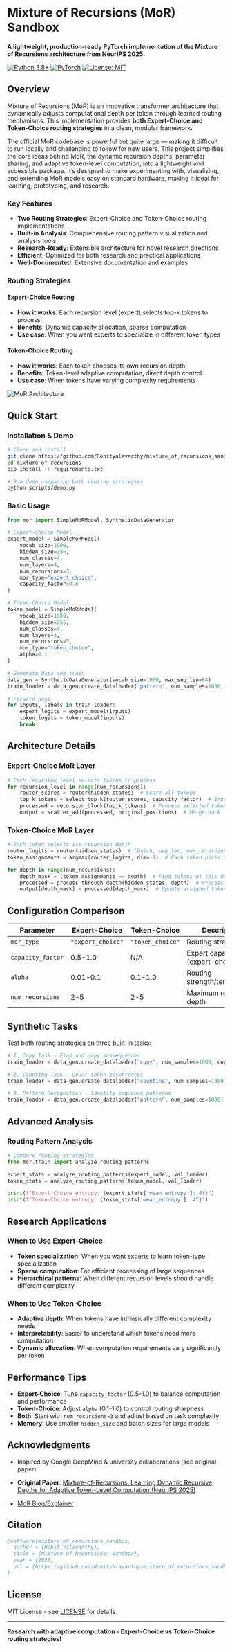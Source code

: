 # Mixture of Recursions (MoR) Sandbox

**A lightweight, production-ready PyTorch implementation of the Mixture of Recursions architecture from NeurIPS 2025.**

[![Python 3.8+](https://img.shields.io/badge/python-3.8+-blue.svg)](https://www.python.org/downloads/)
[![PyTorch](https://img.shields.io/badge/PyTorch-2.0+-red.svg)](https://pytorch.org/)
[![License: MIT](https://img.shields.io/badge/License-MIT-yellow.svg)](https://opensource.org/licenses/MIT)

## Overview

Mixture of Recursions (MoR) is an innovative transformer architecture that dynamically adjusts computational depth per token through learned routing mechanisms. This implementation provides **both Expert-Choice and Token-Choice routing strategies** in a clean, modular framework.

The official MoR codebase is powerful but quite large — making it difficult to run locally and challenging to follow for new users. This project simplifies the core ideas behind MoR, the dynamic recursion depths, parameter sharing, and adaptive token-level computation, into a lightweight and accessible package. It’s designed to make experimenting with, visualizing, and extending MoR models easy on standard hardware, making it ideal for learning, prototyping, and research.

### Key Features

- **Two Routing Strategies**: Expert-Choice and Token-Choice routing implementations
- **Built-in Analysis**: Comprehensive routing pattern visualization and analysis tools  
- **Research-Ready**: Extensible architecture for novel research directions
- **Efficient**: Optimized for both research and practical applications
- **Well-Documented**: Extensive documentation and examples

### Routing Strategies

#### Expert-Choice Routing
- **How it works**: Each recursion level (expert) selects top-k tokens to process
- **Benefits**: Dynamic capacity allocation, sparse computation
- **Use case**: When you want experts to specialize in different token types

#### Token-Choice Routing  
- **How it works**: Each token chooses its own recursion depth
- **Benefits**: Token-level adaptive computation, direct depth control
- **Use case**: When tokens have varying complexity requirements

![MoR Architecture](https://user-gen-media-assets.s3.amazonaws.com/seedream_images/44781d28-6612-4bb6-9470-40419c3df791.png)

## Quick Start

### Installation & Demo

```bash
# Clone and install
git clone https://github.com/Rohityalavarthy/mixture_of_recursions_sandbox.git
cd mixture-of-recursions
pip install -r requirements.txt

# Run demo comparing both routing strategies
python scripts/demo.py
```

### Basic Usage

```python
from mor import SimpleMoRModel, SyntheticDataGenerator

# Expert-Choice Model
expert_model = SimpleMoRModel(
    vocab_size=1000,
    hidden_size=256,
    num_classes=4,
    num_layers=4,
    num_recursions=3,
    mor_type="expert_choice", 
    capacity_factor=0.8
)

# Token-Choice Model  
token_model = SimpleMoRModel(
    vocab_size=1000,
    hidden_size=256,
    num_classes=4,
    num_layers=4,
    num_recursions=3,
    mor_type="token_choice",  
    alpha=0.1
)

# Generate data and train
data_gen = SyntheticDataGenerator(vocab_size=1000, max_seq_len=64)
train_loader = data_gen.create_dataloader("pattern", num_samples=1000, batch_size=32)

# Forward pass
for inputs, labels in train_loader:
    expert_logits = expert_model(inputs)
    token_logits = token_model(inputs)
    break
```

## Architecture Details

### Expert-Choice MoR Layer
```python
# Each recursion level selects tokens to process
for recursion_level in range(num_recursions):
    router_scores = router(hidden_states)  # Score all tokens
    top_k_tokens = select_top_k(router_scores, capacity_factor)  # Expert chooses tokens
    processed = recursion_block(top_k_tokens)  # Process selected tokens
    output = scatter_add(processed, original_positions)  # Merge back
```

### Token-Choice MoR Layer  
```python
# Each token selects its recursion depth
router_logits = router(hidden_states)  # (batch, seq_len, num_recursions)
token_assignments = argmax(router_logits, dim=-1)  # Each token picks depth

for depth in range(num_recursions):
    depth_mask = (token_assignments == depth)  # Find tokens at this depth
    processed = process_through_depth(hidden_states, depth)  # Process through depth
    output[depth_mask] = processed[depth_mask]  # Update assigned tokens
```

## Configuration Comparison

| Parameter | Expert-Choice | Token-Choice | Description |
|-----------|---------------|--------------|-------------|
| `mor_type` | `"expert_choice"` | `"token_choice"` | Routing strategy |
| `capacity_factor` | 0.5-1.0 | N/A | Expert capacity (expert-choice only) |
| `alpha` | 0.01-0.1 | 0.1-1.0 | Routing strength/temperature |
| `num_recursions` | 2-5 | 2-5 | Maximum recursion depth |

## Synthetic Tasks

Test both routing strategies on three built-in tasks:

```python
# 1. Copy Task - Find and copy subsequences
train_loader = data_gen.create_dataloader("copy", num_samples=1000, copy_length=10)

# 2. Counting Task - Count token occurrences  
train_loader = data_gen.create_dataloader("counting", num_samples=1000, target_token=42)

# 3. Pattern Recognition - Identify sequence patterns
train_loader = data_gen.create_dataloader("pattern", num_samples=1000)
```

## Advanced Analysis

### Routing Pattern Analysis

```python
# Compare routing strategies
from mor.train import analyze_routing_patterns

expert_stats = analyze_routing_patterns(expert_model, val_loader)
token_stats = analyze_routing_patterns(token_model, val_loader)

print(f"Expert-Choice entropy: {expert_stats['mean_entropy']:.4f}")
print(f"Token-Choice entropy: {token_stats['mean_entropy']:.4f}")
```


## Research Applications

### When to Use Expert-Choice
- **Token specialization**: When you want experts to learn token-type specialization
- **Sparse computation**: For efficient processing of large sequences
- **Hierarchical patterns**: When different recursion levels should handle different complexity

### When to Use Token-Choice
- **Adaptive depth**: When tokens have intrinsically different complexity needs
- **Interpretability**: Easier to understand which tokens need more computation
- **Dynamic allocation**: When computation requirements vary significantly per token

## Performance Tips

- **Expert-Choice**: Tune `capacity_factor` (0.5-1.0) to balance computation and performance
- **Token-Choice**: Adjust `alpha` (0.1-1.0) to control routing sharpness
- **Both**: Start with `num_recursions=3` and adjust based on task complexity
- **Memory**: Use smaller `hidden_size` and batch sizes for large models



## Acknowledgments

- Inspired by Google DeepMind & university collaborations (see original paper)

- **Original Paper**: [Mixture-of-Recursions: Learning Dynamic Recursive Depths for Adaptive Token-Level Computation (NeurIPS 2025)](https://arxiv.org/abs/2507.10524)
- [MoR Blog/Explainer](https://dev.to/kamelak/mixture-of-recursions-how-recursive-transformers-are-getting-smarter-and-cheaper-5bcd)

## Citation

```bibtex
@software{mixture_of_recursions_sandbox,
  author = {Rohit Yalavarthy},
  title = {Mixture of Recursions: Sandbox},
  year = {2025},
  url = {https://github.com/Rohityalavarthy/mixture_of_recursions_sandbox.git}
}
```

## License

MIT License - see [LICENSE](LICENSE) for details.

---
**Research with adaptive computation - Expert-Choice vs Token-Choice routing strategies!**
